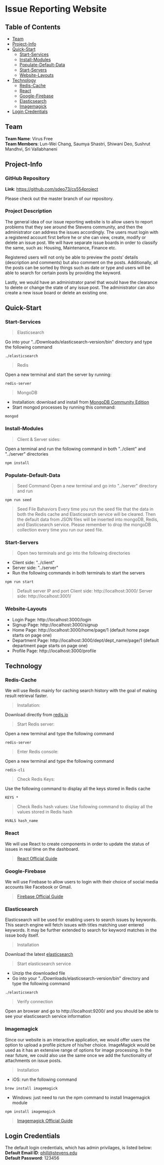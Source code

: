 # Issue Reporting Website

## **Table of Contents**

- [Team](#team)
- [Project-Info](#project-info)
- [Quick-Start](#quick-start)
  * [Start-Services](#start-services)
  * [Install-Modules](#install-Modules)
  * [Populate-Default-Data](#populate-default-data)
  * [Start-Servers](#start-servers)
  * [Website-Layouts](#website-layouts)
- [Technology](#technology)
  * [Redis-Cache](#redis-cache)
  * [React](#react)
  * [Google-Firebase](#google-firebase)
  * [Elasticsearch](#elasticsearch)
  * [Imagemagick](#imagemagick)
 - [Login Credentials](#login-credentials) 

## **Team**

**Team Name**: Virus Free <br />
**Team Members**: Lun-Wei Chang, Saumya Shastri, Shiwani Deo, Sushrut Mandhvi, Sri Vallabhaneni

## **Project-Info**

### GitHub Repository
**Link**: https://github.com/sdeo73/cs554project

Please check out the master branch of our repository.

### Project Description

  The general idea of our issue reporting website is to allow users to report problems that they see around the Stevens community, and then the administrator can address the issues accordingly. The users must login with a registered account first before he or she can view, create, modify or delete an issue post. We will have separate issue boards in order to classify the same, such as: Housing, Maintenance, Finance etc. <br />
  
  Registered users will not only be able to preview the posts’ details (description and comments) but also comment on the posts. Additionally, all the posts can be sorted by things such as date or type and users will be able to search for certain posts by providing the keyword. <br />
  
  Lastly, we would have an administrator panel that would have the clearance to delete or change the state of any issue post. The administrator can also create a new issue board or delete an existing one. 

## **Quick-Start**
### Start-Services
> Elasticsearch

Go into your "../Downloads/elasticsearch-version/bin" directory and type the following command
```
./elasticsearch
```
> Redis

Open a new terminal and start the server by running:
```
redis-server
```
> MongoDB

- Installation: download and install from [MongoDB Community Edition](https://docs.mongodb.com/manual/administration/install-community/)
- Start mongod processes by running this command:
``` 
mongod
```

### Install-Modules
> Client & Server sides:

Open a terminal and run the following command in both "../client" and "../server" directories
```
npm install
```

### Populate-Default-Data
> Seed Command
Open a new terminal and go into "../server" directory and run
```
npm run seed
```
> Seed File Bahaviors
Every time you run the seed file that the data in both the Redis cache and Elasticsearch service will be cleared. Then the default data from JSON files will be inserted into mongoDB, Redis, and Elasticsearch service. Please remember to drop the mongoDB collection every time you run our seed file. 

### Start-Servers
> Open two terminals and go into the following directories 
- Client side: "../client"
- Server side: "../server"
- Run the following commands in both terminals to start the servers
```
npm run start
```

> Default server IP and port
Client side: http://localhost:3000/
Server side: http://localhost:3001/

### Website-Layouts
- Login Page: http://localhost:3000/login
- Signup Page: http://localhost:3000/signup
- Home Page: http://localhost:3000/home/page/1 (default home page starts on page one)
- Department Page: http://localhost:3000/dept/dept_name/page/1 (default department page starts on page one)
- Profile Page: http://localhost:3000/profile

## **Technology**

### Redis-Cache

We will use Redis mainly for caching search history with the goal of making result retrieval faster.
> Installation:

Download directly from [redis.io](https://redis.io/download)
> Start Redis server:

Open a new terminal and type the following command
```
redis-server
```
> Enter Redis console:

Open a new terminal and type the following command
```
redis-cli
```
> Check Redis Keys:

Use the following command to display all the keys stored in Redis cache
```
KEYS *
```
> Check Redis hash values:
Use following command to display all the values stored in Redis hash
```
HVALS hash_name
```

### React

We will use React to create components in order to update the status of issues in real time on the dashboard.
> [React Official Guide](https://reactjs.org/)

### Google-Firebase

We will use Firebase to allow users to login with their choice of social media accounts like Facebook or Gmail.
> [Firebase Official Guide](https://firebase.google.com/docs/guides)

### Elasticsearch

Elasticsearch will be used for enabling users to search issues by keywords. This search engine will fetch issues with titles matching user entered keywords. It may be further extended to search for keyword matches in the issue body itself.
> Installation

Download the latest [elasticsearch](https://www.elastic.co/downloads/elasticsearch)
> Start elasticsearch service

- Unzip the downloaded file
- Go into your "../Downloads/elasticsearch-version/bin" directory and type the following command
```
./elasticsearch
```
> Verify connection

Open an browser and go to http://localhost:9200/ and you should be able to see your elasticsearch service information
### Imagemagick
Since our website is an interactive application, we would offer users the option to upload a profile picture of his/her choice. ImageMagick would be used as it has an extensive range of options for image processing. In the near future, we could also use the same once we add the functionality of attachments on issue posts.

> Installation
- iOS: run the following command
```
brew install imagemagick
```
- Windows: just need to run the npm command to install Imagemagick module
```
npm install imagemagick
```
> [Imagemagick Official Guide](https://www.npmjs.com/package/imagemagick)

## **Login Credentials**

The default login credentials, which has admin privilages, is listed below:  <br />
**Default Email ID**: phill@stevens.edu <br />
**Default Password**: 123456

